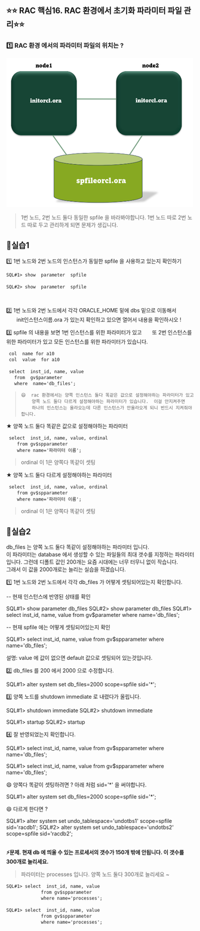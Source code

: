
## ⭐⭐ RAC 핵심16. RAC 환경에서 초기화 파라미터 파일 관리⭐⭐


### 1️⃣ RAC 환경 에서의 파라미터 파일의 위치는 ?

<img src="https://github.com/oracleyu01/rac_class/blob/main/init.png" width="500" height="400">

> 1번 노드, 2번 노드 둘다  동일한 spfile 을 바라봐야합니다. 
> 1번 노드 따로 2번 노드 따로 두고 관리하게 되면 문제가 생깁니다. 

## **💎실습1** 

1️⃣ 1번 노드와 2번 노드의 인스턴스가 동일한 spfile 을 사용하고 있는지 확인하기

    SQL#1> show  parameter  spfile
    
    SQL#2> show  parameter  spfile  

 &nbsp;

2️⃣ 1번 노드와 2번 노드에서 각각 ORACLE_HOME 밑에 dbs 밑으로 이동해서 
    &nbsp;&nbsp;&nbsp;&nbsp;&nbsp;&nbsp;&nbsp;init인스턴스이름.ora 가 있는지 확인하고 있으면 열어서 내용을 확인하시오 !
     &nbsp;
      &nbsp;


3️⃣  spfile 의 내용을 보면 1번 인스턴스를 위한 파라미터가 있고
   &nbsp;&nbsp;&nbsp;&nbsp;&nbsp; 또 2번 인스턴스를 위한 파라미터가 있고 모든 인스턴스를 위한 파라미터가 있습니다.

     col  name for a10
     col  value  for a10
    
     select  inst_id, name, value
       from  gv$parameter
       where  name='db_files';

>     😄  rac 환경에서는 양쪽 인스턴스 둘다 똑같은 값으로 설정해야하는 파라미터가 있고
>         양쪽 노드 둘다 다르게 설정해야하는 파라미터가 있습니다.  이걸 안지켜주면
>         하나의 인스턴스는 올라오는데 다른 인스턴스가 안올라오게 되니 반드시 지켜줘야합니다.

★ 양쪽 노드 둘다 똑같은 값으로 설정해야하는 파라미터 

     select  inst_id, name, value, ordinal    
        from gv$spparameter                                    
        where name='파라미터 이름'; 

  

>   ordinal 이 1은 양쪽다 똑같이 셋팅

★ 양쪽 노드 둘다 다르게 설정해야하는 파라미터 

     select  inst_id, name, value, ordinal    
        from gv$spparameter                                    
        where name='파라미터 이름'; 

  

>   ordinal 이 1은 양쪽다 똑같이 셋팅

## **💎실습2**

 db_files 는 양쪽 노드 둘다 똑같이 설정해야하는 파라미터 입니다.  
 이 파라미터는 database 에서 생성할 수 있는 파일들의 최대 갯수를 지정하는 파라미터  
 입니다. 그런데 디폴트 값인 200개는 요즘 시대에는 너무 터무니 없이 작습니다.  
 그래서 이 값을 2000개로는 늘리는 실습을 하겠습니다.  

1️⃣ 1번 노드와 2번 노드에서 각각 db_files 가 어떻게 셋팅되어있는지 확인합니다.

-- 현재 인스턴스에 반영된 상태를 확인 

SQL#1> show parameter db_files
SQL#2> show parameter db_files 
SQL#1> select  inst_id, name, value 
             from gv$parameter
             where name='db_files';

-- 현재 spfile 에는 어떻게 셋팅되어있는지 확인 

SQL#1> select  inst_id, name, value 
             from gv$spparameter
             where name='db_files';

설명: value 에 값이 없으면 default 값으로 셋팅되어 있는것입니다. 

2️⃣ db_files 를 200 에서 2000 으로 수정합니다. 

SQL#1> alter  system   set   db_files=2000  scope=spfile   sid='*';

3️⃣ 양쪽 노드를 shutdown immediate 로 내렸다가 올립니다. 

SQL#1> shutdown immediate
SQL#2> shutdown immediate

SQL#1> startup
SQL#2> startup

4️⃣ 잘 반영되었는지 확인합니다.

SQL#1> select  inst_id, name, value 
             from gv$spparameter
             where name='db_files';

SQL#1> select  inst_id, name, value 
             from gv$spparameter
             where name='db_files';


 😄 양쪽다 똑같이 셋팅하려면 ?   아래 처럼 sid='*' 을 써야합니다. 

SQL#1> alter  system   set   db_files=2000  scope=spfile   sid='*';

😄 다르게 한다면 ?  
 
SQL#1> alter  system   set  undo_tablespace='undotbs1'  scope=spfile   sid='racdb1';
SQL#2> alter  system   set  undo_tablespace='undotbs2'  scope=spfile   sid='racdb2';  
&nbsp;

**⚡문제.  현재 db 에 띄울 수 있는 프로세서의 갯수가 150개 밖에 안됩니다. 이 갯수를 300개로 늘리세요.**   
 

> 파라미터는 processes 입니다.  양쪽 노드 둘다 300개로 늘리세요 ~

    SQL#1> select  inst_id, name, value 
                 from gv$spparameter
                 where name='processes';
    
    SQL#1> select  inst_id, name, value 
                 from gv$spparameter
                 where name='processes';

